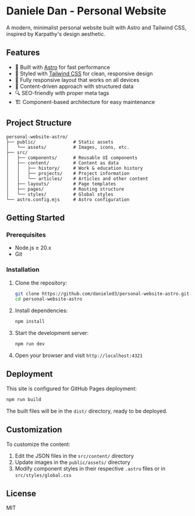 # Daniele Dan - Personal Website

A modern, minimalist personal website built with Astro and Tailwind CSS, inspired by Karpathy's design aesthetic.

## Features

- 🚀 Built with [Astro](https://astro.build/) for fast performance
- 🎨 Styled with [Tailwind CSS](https://tailwindcss.com/) for clean, responsive design
- 📱 Fully responsive layout that works on all devices
- 📝 Content-driven approach with structured data
- 🔍 SEO-friendly with proper meta tags
- 🏗️ Component-based architecture for easy maintenance

## Project Structure

```
personal-website-astro/
├── public/              # Static assets
│   └── assets/          # Images, icons, etc.
├── src/
│   ├── components/      # Reusable UI components
│   ├── content/         # Content as data
│   │   ├── history/     # Work & education history
│   │   ├── projects/    # Project information
│   │   └── articles/    # Articles and other content
│   ├── layouts/         # Page templates
│   ├── pages/           # Routing structure
│   └── styles/          # Global styles
└── astro.config.mjs     # Astro configuration
```

## Getting Started

### Prerequisites

- Node.js ≥ 20.x
- Git

### Installation

1. Clone the repository:
   ```bash
   git clone https://github.com/danieled3/personal-website-astro.git
   cd personal-website-astro
   ```

2. Install dependencies:
   ```bash
   npm install
   ```

3. Start the development server:
   ```bash
   npm run dev
   ```

4. Open your browser and visit `http://localhost:4321`

## Deployment

This site is configured for GitHub Pages deployment:

```bash
npm run build
```

The built files will be in the `dist/` directory, ready to be deployed.

## Customization

To customize the content:

1. Edit the JSON files in the `src/content/` directory
2. Update images in the `public/assets/` directory
3. Modify component styles in their respective `.astro` files or in `src/styles/global.css`

## License

MIT
